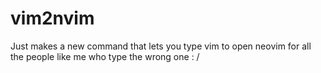 # vim2nvim
Just makes a new command that lets you type vim to open neovim for all the people like me who type the wrong one : /
